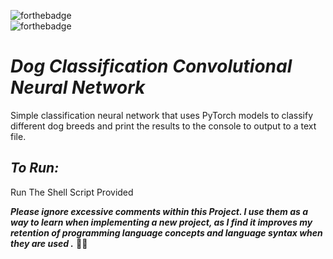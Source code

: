 ![forthebadge](https://img.shields.io/badge/made%20with-Python-red.svg?style=for-the-badge&logo=Python&logoColor=white)<br>
![forthebadge](https://img.shields.io/badge/uses-PyTorch-blue.svg?style=for-the-badge&logo=pyTorch&logoColor=white)<br>

# *Dog Classification Convolutional Neural Network*
Simple classification neural network that uses PyTorch models to classify different dog breeds and print the results to the console to output to a text file.

## *To Run:*
Run The Shell Script Provided

_**Please ignore excessive comments within this Project. I use them as a way to learn when implementing a new project, as I find it improves my retention of programming language concepts and language syntax when they are used .**_ 🖖🏻
